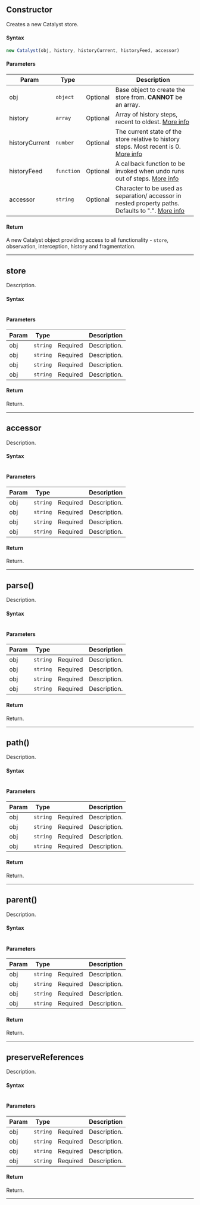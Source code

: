 ## Constructor

Creates a new Catalyst store.

#### Syntax

```javascript
new Catalyst(obj, history, historyCurrent, historyFeed, accessor)
```

#### Parameters

| Param | Type |     | Description |
|  ---  | ---  | --- |     ---     |
| obj | `object` | Optional | Base object to create the store from. **CANNOT** be an array. |
| history | `array` | Optional | Array of history steps, recent to oldest. [More info](reference/history#history) |
| historyCurrent | `number` | Optional | The current state of the store relative to history steps. Most recent is 0. [More info](reference/history#historyCurrent) |
| historyFeed | `function` | Optional | A callback function to be invoked when undo runs out of steps. [More info](reference/history#historyFeed) |
| accessor | `string` | Optional |  Character to be used as separation/ accessor in nested property paths. Defaults to ".". [More info](reference/store#accessor) |

#### Return

A new Catalyst object providing access to all functionality - `store`, observation, interception, history and fragmentation.

---

## store

Description.

#### Syntax

```javascript

```

#### Parameters

| Param | Type |     | Description |
|  ---  | ---  | --- |     ---     |
| obj | `string` | Required | Description. |
| obj | `string` | Required | Description. |
| obj | `string` | Required | Description. |
| obj | `string` | Required | Description. |

#### Return

Return.

---

## accessor

Description.

#### Syntax

```javascript

```

#### Parameters

| Param | Type |     | Description |
|  ---  | ---  | --- |     ---     |
| obj | `string` | Required | Description. |
| obj | `string` | Required | Description. |
| obj | `string` | Required | Description. |
| obj | `string` | Required | Description. |

#### Return

Return.

---

## parse()

Description.

#### Syntax

```javascript

```

#### Parameters

| Param | Type |     | Description |
|  ---  | ---  | --- |     ---     |
| obj | `string` | Required | Description. |
| obj | `string` | Required | Description. |
| obj | `string` | Required | Description. |
| obj | `string` | Required | Description. |

#### Return

Return.

---

## path()

Description.

#### Syntax

```javascript

```

#### Parameters

| Param | Type |     | Description |
|  ---  | ---  | --- |     ---     |
| obj | `string` | Required | Description. |
| obj | `string` | Required | Description. |
| obj | `string` | Required | Description. |
| obj | `string` | Required | Description. |

#### Return

Return.

---

## parent()

Description.

#### Syntax

```javascript

```

#### Parameters

| Param | Type |     | Description |
|  ---  | ---  | --- |     ---     |
| obj | `string` | Required | Description. |
| obj | `string` | Required | Description. |
| obj | `string` | Required | Description. |
| obj | `string` | Required | Description. |

#### Return

Return.

---

## preserveReferences

Description.

#### Syntax

```javascript

```

#### Parameters

| Param | Type |     | Description |
|  ---  | ---  | --- |     ---     |
| obj | `string` | Required | Description. |
| obj | `string` | Required | Description. |
| obj | `string` | Required | Description. |
| obj | `string` | Required | Description. |

#### Return

Return.

---
